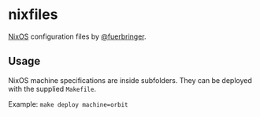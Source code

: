 # nixfiles

[NixOS](https://nixos.org) configuration files by [@fuerbringer](https://github.com/fuerbringer).

## Usage

NixOS machine specifications are inside subfolders. They can be deployed with the supplied `Makefile`.

Example: `make deploy machine=orbit`
